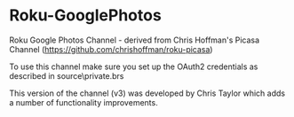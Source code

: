 # Roku-GooglePhotos
Roku Google Photos Channel - derived from Chris Hoffman's Picasa Channel (https://github.com/chrishoffman/roku-picasa)

To use this channel make sure you set up the OAuth2 credentials as described in source\private.brs

This version of the channel (v3) was developed by Chris Taylor which adds a number of functionality improvements.
